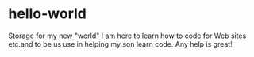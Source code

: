# hello-world
Storage for my new "world"
I am here to learn how to code for Web sites etc.and to be us use in helping my son learn code.
Any help is great!
